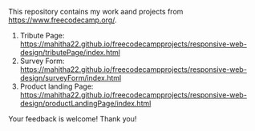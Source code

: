 This repository contains my work aand projects from https://www.freecodecamp.org/.

1. Tribute Page: https://mahitha22.github.io/freecodecampprojects/responsive-web-design/tributePage/index.html
2. Survey Form: https://mahitha22.github.io/freecodecampprojects/responsive-web-design/surveyForm/index.html
3. Product landing Page: https://mahitha22.github.io/freecodecampprojects/responsive-web-design/productLandingPage/index.html

Your feedback is welcome! Thank you!
